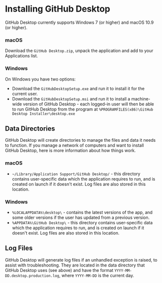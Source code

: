 # Installing GitHub Desktop

GitHub Desktop currently supports Windows 7 (or higher) and macOS 10.9 (or higher).

### macOS

Download the `GitHub Desktop.zip`, unpack the application and add to your Applications list.

### Windows

On Windows you have two options:

 - Download the `GitHubDesktopSetup.exe` and run it to install it for the current user.
 - Download the `GitHubDesktopSetup.msi` and run it to install a machine-wide version of GitHub Desktop - each logged-in user will then be able to run GitHub Desktop from the program at `%PROGRAMFILES(x86)\GitHub Desktop Installer\desktop.exe`

## Data Directories

GitHub Desktop will create directories to manage the files and data it needs to function. If you manage a network of computers and want to install GitHub Desktop, here is more information about how things work.

### macOS
 - `~/Library/Application Support/GitHub Desktop/` - this directory contains user-specific data which the application requires to run, and is created on launch if it doesn't exist. Log files are also stored in this location.

### Windows

 - `%LOCALAPPDATA%\desktop\` - contains the latest versions of the app, and some older versions if the user has updated from a previous version.
 - `%APPDATA%\GitHub Desktop\` - this directory contains user-specific data which the application requires to run, and is created on launch if it doesn't exist. Log files are also stored in this location.

## Log Files

GitHub Desktop will generate log files if an unhandled exception is raised, to assist with troubleshooting. They are located in the data directory that GitHub Desktop uses (see above) and have the format `YYYY-MM-DD.desktop.production.log`, where `YYYY-MM-DD` is the current day.

